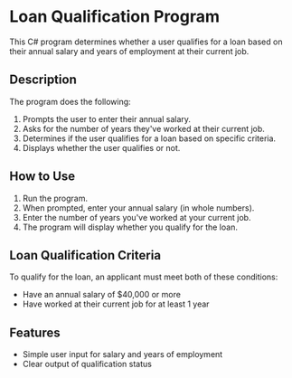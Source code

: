 # Loan Qualification Program

This C# program determines whether a user qualifies for a loan based on their annual salary and years of employment at their current job.

## Description

The program does the following:
1. Prompts the user to enter their annual salary.
2. Asks for the number of years they've worked at their current job.
3. Determines if the user qualifies for a loan based on specific criteria.
4. Displays whether the user qualifies or not.

## How to Use

1. Run the program.
2. When prompted, enter your annual salary (in whole numbers).
3. Enter the number of years you've worked at your current job.
4. The program will display whether you qualify for the loan.

## Loan Qualification Criteria

To qualify for the loan, an applicant must meet both of these conditions:
- Have an annual salary of $40,000 or more
- Have worked at their current job for at least 1 year

## Features

- Simple user input for salary and years of employment
- Clear output of qualification status
